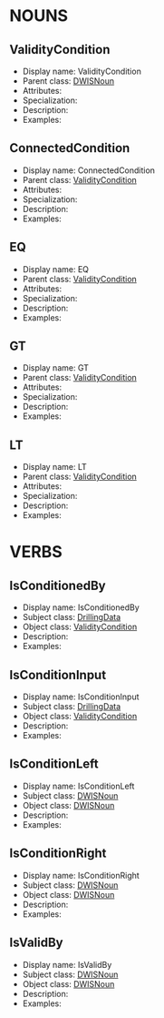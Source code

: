# NOUNS
## ValidityCondition <!-- NOUN -->
- Display name: ValidityCondition
- Parent class: [DWISNoun](./DrillingDataSemantics.md#DWISNoun-)
- Attributes:
- Specialization:
- Description: 
- Examples:
## ConnectedCondition <!-- NOUN -->
- Display name: ConnectedCondition
- Parent class: [ValidityCondition](./DataValidity.md#ValidityCondition-)
- Attributes:
- Specialization:
- Description: 
- Examples:
## EQ <!-- NOUN -->
- Display name: EQ
- Parent class: [ValidityCondition](./DataValidity.md#ValidityCondition-)
- Attributes:
- Specialization:
- Description: 
- Examples:
## GT <!-- NOUN -->
- Display name: GT
- Parent class: [ValidityCondition](./DataValidity.md#ValidityCondition-)
- Attributes:
- Specialization:
- Description: 
- Examples:
## LT <!-- NOUN -->
- Display name: LT
- Parent class: [ValidityCondition](./DataValidity.md#ValidityCondition-)
- Attributes:
- Specialization:
- Description: 
- Examples:


# VERBS
## IsConditionedBy <!-- VERB -->
- Display name: IsConditionedBy
- Subject class: [DrillingData](./DrillingDataSemantics.md#DrillingData-)
- Object class: [ValidityCondition](./DataValidity.md#ValidityCondition-)
- Description: 
- Examples: 
## IsConditionInput <!-- VERB -->
- Display name: IsConditionInput
- Subject class: [DrillingData](./DrillingDataSemantics.md#DrillingData-)
- Object class: [ValidityCondition](./DataValidity.md#ValidityCondition-)
- Description: 
- Examples: 
## IsConditionLeft <!-- VERB -->
- Display name: IsConditionLeft
- Subject class: [DWISNoun](./DrillingDataSemantics.md#DWISNoun-)
- Object class: [DWISNoun](./DrillingDataSemantics.md#DWISNoun-)
- Description: 
- Examples: 
## IsConditionRight <!-- VERB -->
- Display name: IsConditionRight
- Subject class: [DWISNoun](./DrillingDataSemantics.md#DWISNoun-)
- Object class: [DWISNoun](./DrillingDataSemantics.md#DWISNoun-)
- Description: 
- Examples: 
## IsValidBy <!-- VERB -->
- Display name: IsValidBy
- Subject class: [DWISNoun](./DrillingDataSemantics.md#DWISNoun-)
- Object class: [DWISNoun](./DrillingDataSemantics.md#DWISNoun-)
- Description: 
- Examples: 
